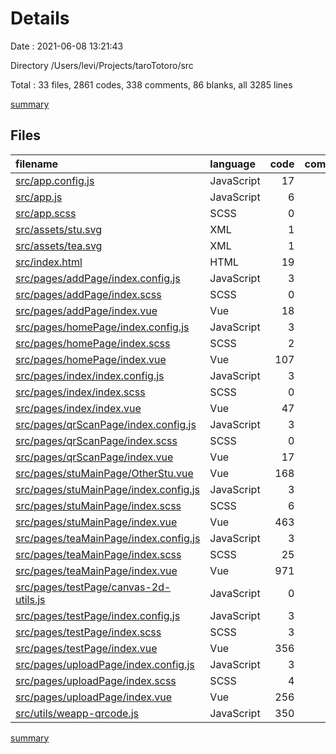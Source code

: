 # Details

Date : 2021-06-08 13:21:43

Directory /Users/levi/Projects/taroTotoro/src

Total : 33 files,  2861 codes, 338 comments, 86 blanks, all 3285 lines

[summary](results.md)

## Files
| filename | language | code | comment | blank | total |
| :--- | :--- | ---: | ---: | ---: | ---: |
| [src/app.config.js](/src/app.config.js) | JavaScript | 17 | 0 | 1 | 18 |
| [src/app.js](/src/app.js) | JavaScript | 6 | 1 | 3 | 10 |
| [src/app.scss](/src/app.scss) | SCSS | 0 | 0 | 1 | 1 |
| [src/assets/stu.svg](/src/assets/stu.svg) | XML | 1 | 0 | 0 | 1 |
| [src/assets/tea.svg](/src/assets/tea.svg) | XML | 1 | 0 | 0 | 1 |
| [src/index.html](/src/index.html) | HTML | 19 | 0 | 1 | 20 |
| [src/pages/addPage/index.config.js](/src/pages/addPage/index.config.js) | JavaScript | 3 | 0 | 1 | 4 |
| [src/pages/addPage/index.scss](/src/pages/addPage/index.scss) | SCSS | 0 | 0 | 1 | 1 |
| [src/pages/addPage/index.vue](/src/pages/addPage/index.vue) | Vue | 18 | 0 | 3 | 21 |
| [src/pages/homePage/index.config.js](/src/pages/homePage/index.config.js) | JavaScript | 3 | 0 | 1 | 4 |
| [src/pages/homePage/index.scss](/src/pages/homePage/index.scss) | SCSS | 2 | 0 | 0 | 2 |
| [src/pages/homePage/index.vue](/src/pages/homePage/index.vue) | Vue | 107 | 1 | 1 | 109 |
| [src/pages/index/index.config.js](/src/pages/index/index.config.js) | JavaScript | 3 | 0 | 1 | 4 |
| [src/pages/index/index.scss](/src/pages/index/index.scss) | SCSS | 0 | 0 | 1 | 1 |
| [src/pages/index/index.vue](/src/pages/index/index.vue) | Vue | 47 | 5 | 5 | 57 |
| [src/pages/qrScanPage/index.config.js](/src/pages/qrScanPage/index.config.js) | JavaScript | 3 | 0 | 1 | 4 |
| [src/pages/qrScanPage/index.scss](/src/pages/qrScanPage/index.scss) | SCSS | 0 | 0 | 1 | 1 |
| [src/pages/qrScanPage/index.vue](/src/pages/qrScanPage/index.vue) | Vue | 17 | 0 | 3 | 20 |
| [src/pages/stuMainPage/OtherStu.vue](/src/pages/stuMainPage/OtherStu.vue) | Vue | 168 | 2 | 2 | 172 |
| [src/pages/stuMainPage/index.config.js](/src/pages/stuMainPage/index.config.js) | JavaScript | 3 | 0 | 1 | 4 |
| [src/pages/stuMainPage/index.scss](/src/pages/stuMainPage/index.scss) | SCSS | 6 | 0 | 2 | 8 |
| [src/pages/stuMainPage/index.vue](/src/pages/stuMainPage/index.vue) | Vue | 463 | 26 | 2 | 491 |
| [src/pages/teaMainPage/index.config.js](/src/pages/teaMainPage/index.config.js) | JavaScript | 3 | 0 | 1 | 4 |
| [src/pages/teaMainPage/index.scss](/src/pages/teaMainPage/index.scss) | SCSS | 25 | 0 | 0 | 25 |
| [src/pages/teaMainPage/index.vue](/src/pages/teaMainPage/index.vue) | Vue | 971 | 102 | 3 | 1,076 |
| [src/pages/testPage/canvas-2d-utils.js](/src/pages/testPage/canvas-2d-utils.js) | JavaScript | 0 | 25 | 4 | 29 |
| [src/pages/testPage/index.config.js](/src/pages/testPage/index.config.js) | JavaScript | 3 | 0 | 1 | 4 |
| [src/pages/testPage/index.scss](/src/pages/testPage/index.scss) | SCSS | 3 | 3 | 0 | 6 |
| [src/pages/testPage/index.vue](/src/pages/testPage/index.vue) | Vue | 356 | 120 | 10 | 486 |
| [src/pages/uploadPage/index.config.js](/src/pages/uploadPage/index.config.js) | JavaScript | 3 | 0 | 1 | 4 |
| [src/pages/uploadPage/index.scss](/src/pages/uploadPage/index.scss) | SCSS | 4 | 0 | 0 | 4 |
| [src/pages/uploadPage/index.vue](/src/pages/uploadPage/index.vue) | Vue | 256 | 8 | 3 | 267 |
| [src/utils/weapp-qrcode.js](/src/utils/weapp-qrcode.js) | JavaScript | 350 | 45 | 31 | 426 |

[summary](results.md)